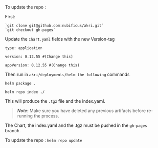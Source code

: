 To update the repo :

First:

```
`git clone git@github.com:nubificus/akri.git`
`git checkout gh-pages`
```

Update the `Chart.yaml` fields  with the new Version-tag

```
type: application

version: 0.12.55 #(Change this)

appVersion: 0.12.55 #(Change this)
```

Then run  in `akri/deployments/helm the following` commands

```
helm package .

helm repo index ./ 
```

This will produce the `.tgz` file and the index.yaml.
>**_Note_**: Make sure you have deleted any previous artifacts  before re-running the 
process.

The Chart, the index.yaml and the .tgz  must be pushed in the `gh-pages` branch.

To update the repo : `helm repo update`
